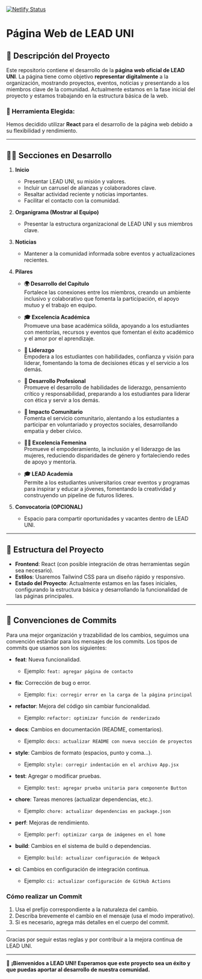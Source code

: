 [![Netlify Status](https://api.netlify.com/api/v1/badges/271c7702-9e9d-4994-b95a-3c47f1e0db25/deploy-status)](https://app.netlify.com/projects/lead-uni/deploys)

# Página Web de LEAD UNI

## 📝 Descripción del Proyecto

Este repositorio contiene el desarrollo de la **página web oficial de LEAD UNI**. La página tiene como objetivo **representar digitalmente** a la organización, mostrando proyectos, eventos, noticias y presentando a los miembros clave de la comunidad. Actualmente estamos en la fase inicial del proyecto y estamos trabajando en la estructura básica de la web.

### 🚀 Herramienta Elegida:

Hemos decidido utilizar **React** para el desarrollo de la página web debido a su flexibilidad y rendimiento.

---

## 🧑‍💻 Secciones en Desarrollo

1. **Inicio**

   - Presentar LEAD UNI, su misión y valores.
   - Incluir un carrusel de alianzas y colaboradores clave.
   - Resaltar actividad reciente y noticias importantes.
   - Facilitar el contacto con la comunidad.

2. **Organigrama (Mostrar al Equipo)**

   - Presentar la estructura organizacional de LEAD UNI y sus miembros clave.

3. **Noticias**

   - Mantener a la comunidad informada sobre eventos y actualizaciones recientes.

4. **Pilares**

   - **🌍 Desarrollo del Capítulo**  
     Fortalece las conexiones entre los miembros, creando un ambiente inclusivo y colaborativo que fomenta la participación, el apoyo mutuo y el trabajo en equipo.

   - **🎓 Excelencia Académica**  
     Promueve una base académica sólida, apoyando a los estudiantes con mentorías, recursos y eventos que fomentan el éxito académico y el amor por el aprendizaje.

   - **👑 Liderazgo**  
     Empodera a los estudiantes con habilidades, confianza y visión para liderar, fomentando la toma de decisiones éticas y el servicio a los demás.

   - **💼 Desarrollo Profesional**  
     Promueve el desarrollo de habilidades de liderazgo, pensamiento crítico y responsabilidad, preparando a los estudiantes para liderar con ética y servir a los demás.

   - **🤝 Impacto Comunitario**  
     Fomenta el servicio comunitario, alentando a los estudiantes a participar en voluntariado y proyectos sociales, desarrollando empatía y deber cívico.

   - **👩‍💼 Excelencia Femenina**  
     Promueve el empoderamiento, la inclusión y el liderazgo de las mujeres, reduciendo disparidades de género y fortaleciendo redes de apoyo y mentoría.

   - **🎓 LEAD Academia**  
     Permite a los estudiantes universitarios crear eventos y programas para inspirar y educar a jóvenes, fomentando la creatividad y construyendo un pipeline de futuros líderes.

5. **Convocatoria (OPCIONAL)**
   - Espacio para compartir oportunidades y vacantes dentro de LEAD UNI.

---

## 🔧 Estructura del Proyecto

- **Frontend**: React (con posible integración de otras herramientas según sea necesario).
- **Estilos**: Usaremos Tailwind CSS para un diseño rápido y responsivo.
- **Estado del Proyecto**: Actualmente estamos en las fases iniciales, configurando la estructura básica y desarrollando la funcionalidad de las páginas principales.

---

## 🤝 Convenciones de Commits

Para una mejor organización y trazabilidad de los cambios, seguimos una convención estándar para los mensajes de los commits. Los tipos de commits que usamos son los siguientes:

- **feat**: Nueva funcionalidad.
  - Ejemplo: `feat: agregar página de contacto`
- **fix**: Corrección de bug o error.
  - Ejemplo: `fix: corregir error en la carga de la página principal`
- **refactor**: Mejora del código sin cambiar funcionalidad.

  - Ejemplo: `refactor: optimizar función de renderizado`

- **docs**: Cambios en documentación (README, comentarios).

  - Ejemplo: `docs: actualizar README con nueva sección de proyectos`

- **style**: Cambios de formato (espacios, punto y coma...).

  - Ejemplo: `style: corregir indentación en el archivo App.jsx`

- **test**: Agregar o modificar pruebas.

  - Ejemplo: `test: agregar prueba unitaria para componente Button`

- **chore**: Tareas menores (actualizar dependencias, etc.).

  - Ejemplo: `chore: actualizar dependencias en package.json`

- **perf**: Mejoras de rendimiento.

  - Ejemplo: `perf: optimizar carga de imágenes en el home`

- **build**: Cambios en el sistema de build o dependencias.

  - Ejemplo: `build: actualizar configuración de Webpack`

- **ci**: Cambios en configuración de integración continua.
  - Ejemplo: `ci: actualizar configuración de GitHub Actions`

### Cómo realizar un Commit

1. Usa el prefijo correspondiente a la naturaleza del cambio.
2. Describa brevemente el cambio en el mensaje (usa el modo imperativo).
3. Si es necesario, agrega más detalles en el cuerpo del commit.

---

Gracias por seguir estas reglas y por contribuir a la mejora continua de LEAD UNI.

---

📌 **¡Bienvenidos a LEAD UNI! Esperamos que este proyecto sea un éxito y que puedas aportar al desarrollo de nuestra comunidad.**

